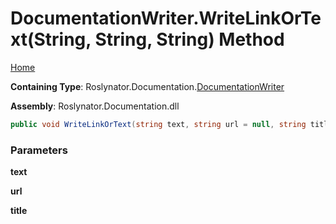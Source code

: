 <a name="_top"></a>

# DocumentationWriter\.WriteLinkOrText\(String, String, String\) Method

[Home](../../../../README.md#_top)

**Containing Type**: Roslynator\.Documentation\.[DocumentationWriter](../README.md#_top)

**Assembly**: Roslynator\.Documentation\.dll

```csharp
public void WriteLinkOrText(string text, string url = null, string title = null)
```

### Parameters

**text**

**url**

**title**
